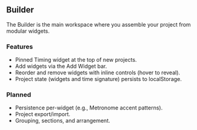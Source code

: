 ## Builder

The Builder is the main workspace where you assemble your project from modular widgets.

### Features
- Pinned Timing widget at the top of new projects.
- Add widgets via the Add Widget bar.
- Reorder and remove widgets with inline controls (hover to reveal).
- Project state (widgets and time signature) persists to localStorage.

### Planned
- Persistence per-widget (e.g., Metronome accent patterns).
- Project export/import.
- Grouping, sections, and arrangement.


